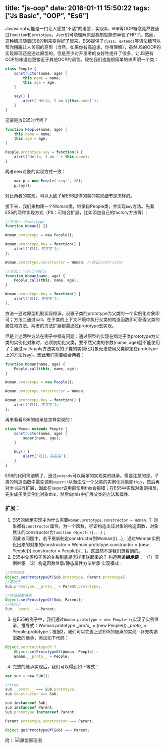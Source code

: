 title: "js-oop"
date: 2016-01-11 15:50:22
tags: ["Js Basic", "OOP", "Es6"]
---
Javascript可能是一门让人感觉“不适”的语言，实现`类`、`继承`等OOP概念竟然要通过`function`和`prototype`，Jser们可能理解原型机制就能伤半管子HP了。然而，这种情况随着ES6的到来变得好了起来，ES6提供了`class`、`extends`等语法糖可以帮你摆脱让人苦闷的原型（当然，如果你有高追求，你得理解），虽然JS的OOP的实现原理还是通过原型的，但是至少对开发者的友好性提升了很多，让JS更有OOP的味道也更接近于其他OOP的语言。现在我们也能很简单的来声明一个类：
```javascript
class People {
    constructor(name, age) {
        this.name = name;
        this.age = age;
    }

    say() {
        alert(`Hello, I am ${this.name}`);
    }
}
```
<!-- more -->
这要是放ES5时代呢？
```javascript
function People(name, age) {
    this.name = name;
    this.age = age;
}

People.prototype.say = function() {
    alert('Hello, I am ' + this.name);
}
```
两者new对象的实现方式一致：
```javascript
    var p = new People('xuqi', 26);
    p.say();
```
对比两者的实现，可以大致了解ES6提供的类的实现细节是怎样的。

接下来，我们来构建一个Woman类，继承自People类，并实现`buy`方法。先看ES5的两种实现方式（PS：可结合扩展，比如添加自己的factory方法等）:
```javascript
//方法一：Prototype
function Woman() {}

Woman.prototype = new People();

Woman.prototype.buy = function() {
    alert('双11，买买买');
};

Woman.prototype.constructor = Woman; //修正constructor
```
```javascript
//方法二：call/apply
function Woman(name, age) {
    People.call(this, name, age);
}

Woman.prototype.buy = function() {
    alert('双11，买买买');
};
```
方法一通过原型机制实现继承，设置子类的prototype为父类的一个实例化对象即可；方法二通过call，在子类的上下文环境中执行父类的构造函数即可获得父类的属性和方法。两者的方法扩展都需通过prototype去实现。

但是上述两种方法在例子中都有问题：通过原型的实现在绑定子类prototype为父类的实例化对象时，必须初始化父类，要不然父类的参数(name, age)就不能使用了；通过call/apply方法实现的子类的实例化对象无法使用父类绑定在prototype上的方法(say)。因此我们需要结合两者：
```javascript
function Woman(name, age) {
    People.call(this, name, age);
}

Woman.prototype = new People();

Woman.prototype.constructor = Woman;

Woman.prototype.buy = function() {
    alert('双11，买买买');
};
```

再来看看ES6的继承是怎样实现的：
```javascript
class Woman extends People {
    constructor(name, age) {
        super(name, age);
    }

    buy() {
        alert('双11，买买买');
    }
}
```
ES6的代码简洁明了，通过`extends`可以简单的实现类的继承。需要注意的是，子类的构造函数中需先调用`super()`从而生成一个父类的实例化对象即`this`，然后再对this进行扩展，因此在super调用前使用this会报错；在ES5中实现对象则相反，先生成子类实例化对象this，然后向this中扩展父类的方法和属性.

### 扩展：
1. ES5的继承实现中为什么需要`Woman.prototype.constructor = Woman;`？
对象都有`constructor`属性，为一个函数，标识构造出该对象的构造函数，对象默认的constructor为`function Object(){...}`；  
因此该问题中，若不重新制定constructor到Woman(){...}，通过Woman实例化出来的对象的constructor = Woman.prototype.constructor = (new People()).constructor = People(){...}。这显然不是我们想看到的。
2. ES5中父类和子类的关系到底是怎样串联起来的？
构造两条**继承链**：
（1）实例继承
（2）构造函数继承/静态属性方法继承
实现模式：
```javascript
//实例继承
Object.setPrototypeOf(Sub.prototype, Parent.prototype);
//等同于
Sub.prototype.__proto__ = Parent.prototype;

//构造函数继承
Object.setPrototypeOf(Sub, Parent);
//等同于
Sub.__proto__ = Parent;
```
3. 在ES5的例子中，我们通过`Woman.prototype = new People();`实现了实例继承，推导式：Woman.prototype.\__proto\__  =  (new People()).\__proto\__  =  People.prototype；根据2，我们可以完善上述ES5的继承的实现--补充构造函数的继承，添加如下代码：
```javascript
Object.setPrototypeOf ?
    Object.setPrototypeOf(Woman, People) :
    Woman.__proto__ = People;
```
4. 完整的继承实现后，我们可以得到如下等式：
```javascript
var sub = new Sub();

//true
sub.__proto__ === Sub.prototype;
sub.constructor === Sub;

sub instanceof Sub;
sub instanceof Parent;
Sub.prototype instanceof Parent;

Parent.prototype.constructor === Parent;

Object.getPrototypeOf(Sub) === Parent;
```

附：
![原型原理图](https://dn-xuqi.qbox.me/proto.jpg)